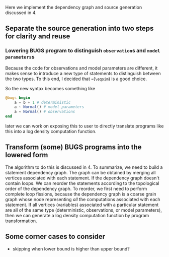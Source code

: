 
Here we implement the dependency graph and source generation discussed in 4.

## Separate the source generation into two steps for clarity and reuse

### Lowering BUGS program to distinguish `observation`s and `model parameters`s

Because the code for observations and model parameters are different, it makes sense to introduce a new type of statements to distinguish between the two types.
To this end, I decided that `≂`(`\eqsim`) is a good choice.

So the new syntax becomes something like
```julia
@bugs begin
    a = b + 1 # deterministic
    a ~ Normal() # model parameters
    a ≂ Normal() # observations
end
```
later we can work on exposing this to user to directly translate programs like this into a log density computation function.

## Transform (some) BUGS programs into the lowered form

The algorithm to do this is discussed in 4.
To summarize, we need to build a statement dependency graph. The graph can be obtained by merging all vertices associated with each statement.
If the dependency graph doesn't contain loops. We can reorder the statements according to the topological order of the dependency graph.
To reorder, we first need to perform complete loop fissions, because the dependency graph is a coarse grain graph whose node representing _all_ the computations associated with each statement. 
If all vertices (variables) associated with a particular statement are all of the same type (deterministic, observations, or model parameters), then we can generate a log density computation function by program transformation.

## Some corner cases to consider
* skipping when lower bound is higher than upper bound?

